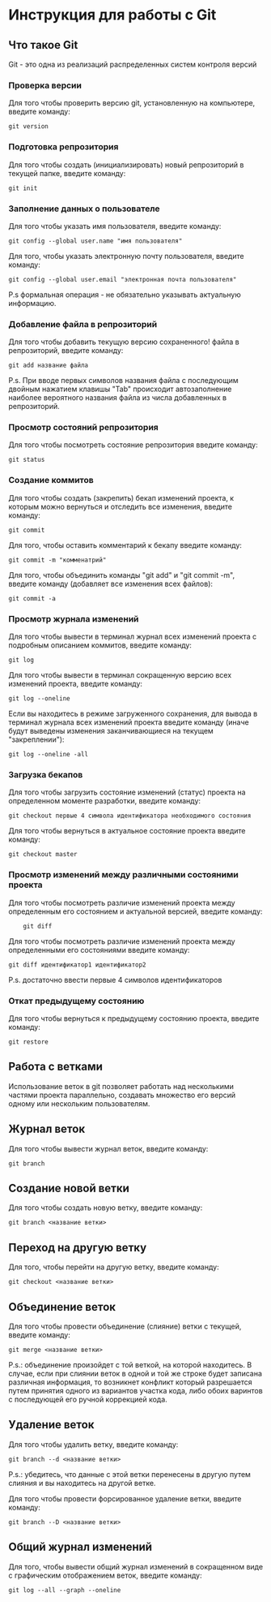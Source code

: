 # **Инструкция для работы с Git**

## Что такое Git

Git - это одна из реализаций распределенных систем контроля версий

### Проверка версии 

Для того чтобы проверить версию git, установленную на компьютере, введите команду: 
 
    git version
    
### Подготовка репрозитория

Для того чтобы создать (инициализировать) новый репрозиторий в текущей папке, введите команду:

    git init

### Заполнение данных о пользователе

Для того чтобы указать имя пользователя, введите команду:

    git config --global user.name "имя пользователя"

Для того, чтобы указать электронную почту пользователя, введите команду:

    git config --global user.email "электронная почта пользователя"
P.s формальная операция - не обязательно указывать актуальную информацию.

### Добавление файла в репрозиторий 

Для того чтобы добавить текущую версию сохраненного! файла в репрозиторий, введите команду:

    git add название файла

P.s. При вводе первых символов названия файла с последующим двойным нажатием клавишы "Tab" происходит автозаполнение наиболее вероятного названия файла из числа добавленных в репрозиторий.     

### Просмотр состояний репрозитория 
Для того чтобы посмотреть состояние репрозитория введите команду:

    git status

### Создание коммитов

Для того чтобы создать (закрепить) бекап изменений проекта, к которым можно вернуться и отследить все изменения, введите команду:  
    
    git commit

Для того, чтобы оставить комментарий к бекапу введите команду: 

    git commit -m "комменатрий"

Для того, чтобы объединить команды "git add" и "git commit -m", введите команду (добавляет все изменения всех файлов):

    git commit -a

### Просмотр журнала изменений

Для того чтобы вывести в терминал журнал всех изменений проекта с подробным описанием коммитов, введите команду:

    git log

Для того чтобы вывести в терминал сокращенную версию всех изменений проекта, введите команду:

    git log --oneline

Если вы находитесь в режиме загруженного сохранения, для вывода в терминал журнала всех изменений проекта введите команду (иначе будут выведены изменения заканчивающиеся на текущем "закреплении"):

    git log --oneline -all

### Загрузка бекапов

Для того чтобы загрузить состояние изменений (статус) проекта на определенном моменте разработки, введите команду:

    git checkout первые 4 символа идентификатора необходимого состояния

Для того чтобы вернуться в актуальное состояние проекта введите команду:

    git checkout master

### Просмотр изменений между различными состояними проекта

Для того чтобы посмотреть различие изменений проекта между определенным его состоянием и актуальной версией, введите команду:

        git diff

Для того чтобы посмотреть различие изменений проекта между определенными его состояниями введите команду:

    git diff идентификатор1 идентификатор2
P.s. достаточно ввести первые 4 символов идентификаторов

### Откат предыдущему состоянию

Для того чтобы вернуться к предыдущему состоянию проекта, введите команду:

    git restore

## Работа с ветками

Использование веток в git позволяет работать над несколькими частями проекта параллельно, создавать множество его версий одному или нескольким пользователям. 

## Журнал веток

Для того чтобы вывести журнал веток, введите команду:

    git branch

## Создание новой ветки 

Для того чтобы создать новую ветку, введите команду:

    git branch <название ветки>

## Переход на другую ветку 

Для того, чтобы перейти на другую ветку, введите команду:

    git checkout <название ветки>

## Объединение веток

Для того чтобы провести объединение (слияние) ветки с текущей, введите команду:

    git merge <название ветки>

P.s.: объединение произойдет с той веткой, на которой находитесь. В случае, если при слиянии веток в одной и той же строке будет записана различная информация, то возникнет конфликт который разрешается путем принятия одного из вариантов участка кода, либо обоих варинтов с последующей его ручной коррекцией кода.

## Удаление веток

Для того чтобы удалить ветку, введите команду:

    git branch --d <название ветки>

P.s.: убедитесь, что данные с этой ветки перенесены в другую путем слияния и вы находитесь на другой ветке.

Для того чтобы провести форсированное удаление ветки, введите команду:

    git branch --D <название ветки>

## Общий журнал изменений

Для того, чтобы вывести общий журнал изменений в сокращенном виде с графическим отображением веток, введите команду:

    git log --all --graph --oneline

